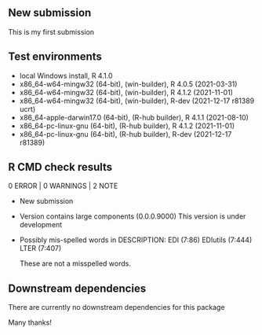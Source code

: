 ## New submission
This is my first submission

## Test environments
* local Windows install, R 4.1.0
* x86_64-w64-mingw32 (64-bit), (win-builder), R 4.0.5 (2021-03-31)
* x86_64-w64-mingw32 (64-bit), (win-builder), R 4.1.2 (2021-11-01)
* x86_64-w64-mingw32 (64-bit), (win-builder), R-dev (2021-12-17 r81389 ucrt)
* x86_64-apple-darwin17.0 (64-bit), (R-hub builder), R 4.1.1 (2021-08-10)
* x86_64-pc-linux-gnu (64-bit), (R-hub builder), R 4.1.2 (2021-11-01)
* x86_64-pc-linux-gnu (64-bit), (R-hub builder), R-dev (2021-12-17 r81389)


## R CMD check results
0 ERROR | 0 WARNINGS | 2 NOTE

* New submission

* Version contains large components (0.0.0.9000)
  This version is under development

* Possibly mis-spelled words in DESCRIPTION:
  EDI (7:86)
  EDIutils (7:444)
  LTER (7:407)
  
  These are not a misspelled words.

## Downstream dependencies
There are currently no downstream dependencies for this package

Many thanks!
